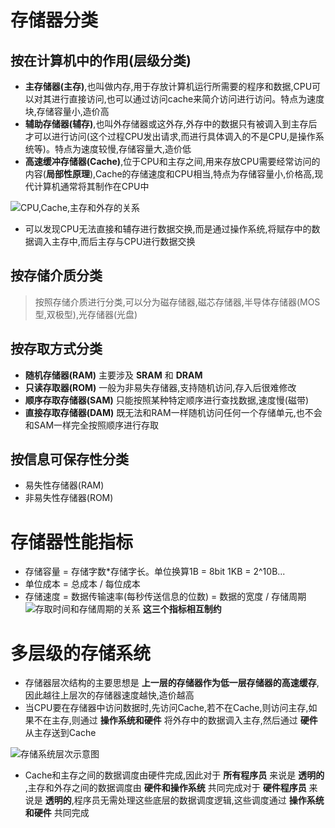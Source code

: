 # 存储器分类
## 按在计算机中的作用(层级分类)
- __主存储器(主存)__,也叫做内存,用于存放计算机运行所需要的程序和数据,CPU可以对其进行直接访问,也可以通过访问cache来简介访问进行访问。特点为速度块,存储容量小,造价高
- __辅助存储器(辅存)__,也叫外存储器或这外存,外存中的数据只有被调入到主存后才可以进行访问(这个过程CPU发出请求,而进行具体调入的不是CPU,是操作系统等)。特点为速度较慢,存储容量大,造价低
- __高速缓冲存储器(Cache)__,位于CPU和主存之间,用来存放CPU需要经常访问的内容(__局部性原理__),Cache的存储速度和CPU相当,特点为存储容量小,价格高,现代计算机通常将其制作在CPU中

![CPU,Cache,主存和外存的关系](https://img.picui.cn/free/2024/09/17/66e9503dc732e.jpg)
- 可以发现CPU无法直接和辅存进行数据交换,而是通过操作系统,将赋存中的数据调入主存中,而后主存与CPU进行数据交换
## 按存储介质分类
> 按照存储介质进行分类,可以分为磁存储器,磁芯存储器,半导体存储器(MOS型,双极型),光存储器(光盘)
## 按存取方式分类
- __随机存储器(RAM)__ 主要涉及 __SRAM__ 和 __DRAM__
- __只读存取器(ROM)__ 一般为非易失存储器,支持随机访问,存入后很难修改
- __顺序存取存储器(SAM)__ 只能按照某种特定顺序进行查找数据,速度慢(磁带)
- __直接存取存储器(DAM)__ 既无法和RAM一样随机访问任何一个存储单元,也不会和SAM一样完全按照顺序进行存取
## 按信息可保存性分类
- 易失性存储器(RAM)
- 非易失性存储器(ROM)
# 存储器性能指标
- 存储容量 = 存储字数*存储字长。单位换算1B = 8bit
1KB = 2^10B...
- 单位成本 = 总成本 / 每位成本
- 存储速度 = 数据传输速率(每秒传送信息的位数) = 数据的宽度 / 存储周期
![存取时间和存储周期的关系](https://img.picui.cn/free/2024/09/17/66e96950a5717.jpg)
__这三个指标相互制约__

# 多层级的存储系统
- 存储器层次结构的主要思想是 __上一层的存储器作为低一层存储器的高速缓存__,因此越往上层次的存储器速度越快,造价越高
- 当CPU要在存储器中访问数据时,先访问Cache,若不在Cache,则访问主存,如果不在主存,则通过 __操作系统和硬件__ 将外存中的数据调入主存,然后通过 __硬件__ 从主存送到Cache

![存储系统层次示意图](https://img.picui.cn/free/2024/09/17/66e96de8f1d27.jpg)

- Cache和主存之间的数据调度由硬件完成,因此对于 __所有程序员__ 来说是 __透明的__ ,主存和外存之间的数据调度由 __硬件和操作系统__ 共同完成对于 __硬件程序员__ 来说是 __透明的__,程序员无需处理这些底层的数据调度逻辑,这些调度通过 __操作系统和硬件__ 共同完成
